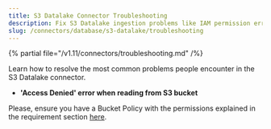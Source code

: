 ```yaml
---
title: S3 Datalake Connector Troubleshooting
description: Fix S3 Datalake ingestion problems like IAM permission errors, schema discovery, or format issues.
slug: /connectors/database/s3-datalake/troubleshooting
---
```


{% partial file="/v1.11/connectors/troubleshooting.md" /%}

Learn how to resolve the most common problems people encounter in the S3 Datalake connector.

* **'Access Denied' error when reading from S3 bucket**

Please, ensure you have a Bucket Policy with the permissions explained in the requirement section [here](/connectors/database/s3-datalake).
